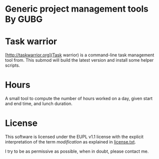 Generic project management tools By GUBG
========================================

# Task warrior

[http://taskwarrior.org](Task warrior) is a command-line task management tool from. This submod will build the latest version and install some helper scripts.

# Hours

A small tool to compute the number of hours worked on a day, given start and end time, and lunch duration.

# License

This software is licensed under the EUPL v1.1 license with the explicit interpretation of the term _modification_ as explained in [license.txt](license.txt).

I try to be as permissive as possible, when in doubt, please contact me.
